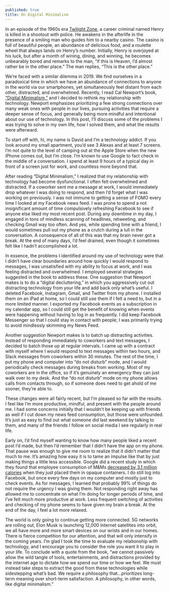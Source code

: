 ```yaml
---
published: true
title: On Digital Minimalism
---
```

In an episode of the 1960s era [Twilight Zone](https://www.crisismagazine.com/2016/happiness-and-hell-in-the-twilight-zone), a career criminal named Henry is killed in a shootout with police. He awakens in the afterlife in the presence of a smiling man who guides him to a nearby casino. The casino is full of beautiful people, an abundance of delicious food, and a roulette wheel that always lands on Henry’s number. Initially, Henry is overjoyed at his luck, but after a month of wining, dining, and winning, he becomes unbearably bored and remarks to the man, “if this is Heaven, I’d almost rather be in the other place.” The man replies, “This is the other place.”

We’re faced with a similar dilemma in 2019. We find ourselves in a paradoxical time in which we have an abundance of connections to anyone in the world via our smartphones, yet simultaneously feel distant from each other, distracted, and overwhelmed. Recently, I read Cal Newport’s book, [“Digital Minimalism,”](https://www.amazon.com/dp/B07DBRBP7G/ref=dp-kindle-redirect?_encoding=UTF8&btkr=1) and I decided to rethink my relationship with technology. Newport emphasizes prioritizing a few strong connections over many weak ones with people in our lives, pursuing activities that require a deeper sense of focus, and generally being more mindful and intentional about our use of technology. In this post, I’ll discuss some of the problems I was trying to solve in my own life, how I solved them, and what the results were afterward.

To start off with, hi, my name is David and I’m a technology addict. If you look around my small apartment, you’d see 3 Alexas and at least 7 screens. I’m not quite to the level of camping out at the Apple Store when the new iPhone comes out, but I’m close. I’m known to use Google to fact check in the middle of a conversation. I spend at least 9 hours of a typical day in front of a screen just for work, and countless more beyond that. 

After reading “Digital Minimalism,” I realized that my relationship with technology had become dysfunctional. I often felt overwhelmed and distracted. If a coworker sent me a message at work, I would immediately drop whatever I was doing to respond, and then I’d forget what I was working on previously. I was not immune to getting a sense of FOMO every time I looked at my Facebook news feed. I was prone to spend a not insignificant amount of time compulsively refreshing Facebook to see if anyone else liked my most recent post. During any downtime in my day, I engaged in tons of mindless scanning of headlines, retweeting, and checking Gmail way too often. And yes, while spending time with a friend, I would sometimes pull out my phone as a crutch during a lull in the conversation. A consequence of all of this was that my brain never got a break. At the end of many days, I’d feel drained, even though it sometimes felt like I hadn’t accomplished a lot. 

In essence, the problems I identified around my use of technology were that I didn’t have clear boundaries around how quickly I would respond to messages, I was unsatisfied with my ability to focus at work, and I was feeling distracted and overwhelmed. I employed several strategies suggested in the book to address these. One suggestion that Newport makes is to do a “digital decluttering,” in which you aggressively cut out distracting technology from your life and add back only what’s useful. I deleted Facebook, Instagram, Gmail, and Twitter from my phone. I installed them on an iPad at home, so I could still use them if I felt a need to, but in a more limited manner. I exported my Facebook events as a subscription in my calendar app, so I could still get the benefit of knowing when events were happening without having to log in as frequently. I did keep Facebook Messenger so that I could stay in contact with people; I was primarily trying to avoid mindlessly skimming my News Feed. 

Another suggestion Newport makes is to batch up distracting activities. Instead of responding immediately to coworkers and text messages, I decided to batch those up at regular intervals. I came up with a contract with myself where I would respond to text messages within two hours, and Slack messages from coworkers within 30 minutes. The rest of the time, I put my phone and computer into “do not disturb” mode, and I would periodically check messages during breaks from working. Most of my coworkers are in the office, so if it’s genuinely an emergency they can just walk over to my desk. And the “do not disturb” mode on my phone allows calls from contacts through, so if someone does need to get ahold of me sooner, they’re able to. 

These changes were all fairly recent, but I’m pleased so far with the results. I feel like I’m more productive, mindful, and present with the people around me. I had some concerns initially that I wouldn’t be keeping up with friends as well if I cut down my news feed consumption, but those were unfounded. It’s just as easy to find out what someone did last weekend by talking to them, and many of the friends I follow on social media I see regularly in real life. 

Early on, I’d find myself wanting to know how many people liked a recent post I’d made, but then I’d remember that I didn’t have the app on my phone. That pause was enough to give me room to realize that it didn’t matter that much to me. It’s amazing how easy it is to tame an impulse like that by just making things a little less accessible. Google did a recent study in which they found that employee consumption of M&Ms [decreased by 3.1 million calories](https://www.washingtonpost.com/business/technology/google-crunches-data-on-munching-in-office/2013/09/01/3902b444-0e83-11e3-85b6-d27422650fd5_story.html?noredirect=on&utm_term=.df0baa8668fe) when they just placed them in opaque containers. I do still log into Facebook, but once every few days on my computer and mostly just to check events. As for messages, I learned that probably 99% of things do not require the urgency I was giving them. Not responding right away has allowed me to concentrate on what I’m doing for longer periods of time, and I’ve felt much more productive at work. Less frequent switching of activities and checking of my phone seems to have given my brain a break. At the end of the day, I feel a lot more relaxed. 

The world is only going to continue getting more connected. 5G networks are rolling out, Elon Musk is launching 12,000 Internet satellites into orbit, we all have more and more smart devices on our wrists and in our homes. There is fierce competition for our attention, and that will only intensify in the coming years. I’m glad I took the time to evaluate my relationship with technology, and I encourage you to consider the role you want it to play in your life. To conclude with a quote from the book, “we cannot passively allow the wild tangle of tools, entertainments, and distractions provided by the internet age to dictate how we spend our time or how we feel. We must instead take steps to extract the good from these technologies while sidestepping what’s bad. We require a philosophy that...prioritizes long-term meaning over short-term satisfaction. A philosophy, in other words, like digital minimalism.”
